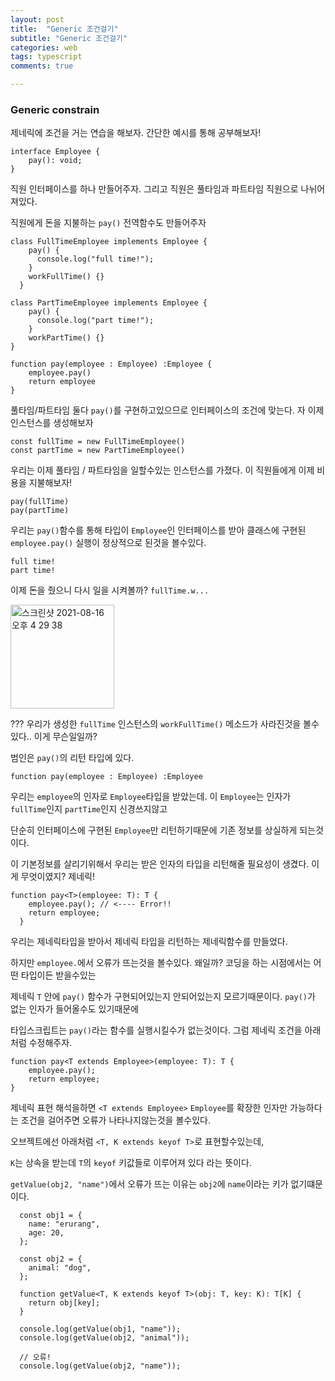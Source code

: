 ```yaml
---
layout: post
title:  "Generic 조건걸기"
subtitle: "Generic 조건걸기"
categories: web
tags: typescript
comments: true

---
```


### Generic constrain

제네릭에 조건을 거는 연습을 해보자. 간단한 예시를 통해 공부해보자!

```
interface Employee {
    pay(): void;
}
```

직원 인터페이스를 하나 만들어주자. 그리고 직원은 풀타임과 파트타임 직원으로 나뉘어져있다. 

직원에게 돈을 지불하는 `pay()` 전역함수도 만들어주자

```
class FullTimeEmployee implements Employee {
    pay() {
      console.log("full time!");
    }
    workFullTime() {}
  }

class PartTimeEmployee implements Employee {
    pay() {
      console.log("part time!");
    }
    workPartTime() {}
}

function pay(employee : Employee) :Employee {
    employee.pay()
    return employee
}
```

풀타임/파트타임 둘다 `pay()`를 구현하고있으므로 인터페이스의 조건에 맞는다. 자 이제 인스턴스를 생성해보자

```
const fullTime = new FullTimeEmployee()
const partTime = new PartTimeEmployee()
```

우리는 이제 풀타임 / 파트타임을 일할수있는 인스턴스를 가졌다. 이 직원들에게 이제 비용을 지불해보자!

```
pay(fullTime)
pay(partTime)
```

우리는 `pay()`함수를 통해 타입이 `Employee`인 인터페이스를 받아 클래스에 구현된 `employee.pay()` 실행이 정상적으로 된것을 볼수있다.

```
full time!
part time!
```

이제 돈을 줬으니 다시 일을 시켜볼까? `fullTime.w...`

<img width="166" alt="스크린샷 2021-08-16 오후 4 29 38" src="https://user-images.githubusercontent.com/56789064/129526990-3fde3ed6-f64f-4c87-b5ab-d25dad270c16.png">

??? 우리가 생성한 `fullTime` 인스턴스의 `workFullTime()` 메소드가 사라진것을 볼수있다.. 이게 무슨일일까?

범인은 `pay()`의 리턴 타입에 있다.

```
function pay(employee : Employee) :Employee 
```

우리는 `employee`의 인자로 `Employee`타입을 받았는데. 이 `Employee`는 인자가 `fullTime`인지 `partTime`인지 신경쓰지않고

단순히 인터페이스에 구현된 `Employee`만 리턴하기때문에 기존 정보를 상실하게 되는것이다.

이 기본정보를 살리기위해서 우리는 받은 인자의 타입을 리턴해줄 필요성이 생겼다. 이게 무엇이였지? 제네릭!

```  
function pay<T>(employee: T): T {
    employee.pay(); // <---- Error!!
    return employee;
  }
```

우리는 제네릭타입을 받아서 제네릭 타입을 리턴하는 제네릭함수를 만들었다.

하지만 `employee.`에서 오류가 뜨는것을 볼수있다. 왜일까? 코딩을 하는 시점에서는 어떤 타입이든 받을수있는

제네릭 `T` 안에 `pay()` 함수가 구현되어있는지 안되어있는지 모르기때문이다. `pay()`가 없는 인자가 들어올수도 있기때문에

타입스크립트는 `pay()`라는 함수를 실행시킬수가 없는것이다. 그럼 제네릭 조건을 아래처럼 수정해주자.

```  
function pay<T extends Employee>(employee: T): T {
    employee.pay();
    return employee;
}
```

제네릭 표현 해석을하면 `<T extends Employee>` `Employee`를 확장한 인자만 가능하다는 조건을 걸어주면 오류가 나타나지않는것을 볼수있다.

오브젝트에선 아래처럼 `<T, K extends keyof T>`로 표현할수있는데, 

`K`는 상속을 받는데 `T`의 `keyof` 키값들로 이루어져 있다 라는 뜻이다. 

`getValue(obj2, "name")`에서 오류가 뜨는 이유는 `obj2`에 `name`이라는 키가 없기떄문이다.

```
  const obj1 = {
    name: "erurang",
    age: 20,
  };

  const obj2 = {
    animal: "dog",
  };

  function getValue<T, K extends keyof T>(obj: T, key: K): T[K] {
    return obj[key];
  }

  console.log(getValue(obj1, "name"));
  console.log(getValue(obj2, "animal"));

  // 오류!
  console.log(getValue(obj2, "name"));
```
